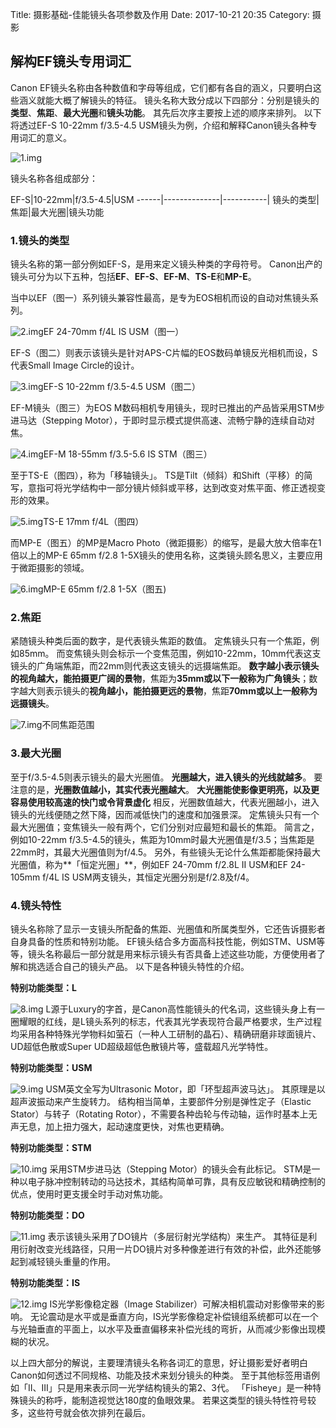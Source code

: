 Title: 摄影基础-佳能镜头各项参数及作用
Date: 2017-10-21 20:35
Category: 摄影

## 解构EF镜头专用词汇 ##

Canon EF镜头名称由各种数值和字母等组成，它们都有各自的涵义，只要明白这些涵义就能大概了解镜头的特征。
镜头名称大致分成以下四部分：分别是镜头的**类型**、**焦距**、**最大光圈**和**镜头功能**。
其先后次序主要按上述的顺序来排列。
以下将透过EF-S 10-22mm f/3.5-4.5 USM镜头为例，介绍和解释Canon镜头各种专用词汇的意义。

![1.img](http://www.canon.com.hk/public/article/Skill_Sharing_Photography/10298/images/1.jpg)

镜头名称各组成部分：

EF-S|10-22mm|f/3.5-4.5|USM
------|--------------|-----------|
镜头的类型|焦距|最大光圈|镜头功能

### 1.镜头的类型 ###

镜头名称的第一部分例如EF-S，是用来定义镜头种类的字母符号。
Canon出产的镜头可分为以下五种，包括**EF**、**EF-S**、**EF-M**、**TS-E**和**MP-E**。

当中以EF（图一）系列镜头兼容性最高，是专为EOS相机而设的自动对焦镜头系列。

![2.img](http://upload-images.jianshu.io/upload_images/4033700-70b7aa34a5c1e440.jpg?imageMogr2/auto-orient/strip%7CimageView2/2/w/1240)EF 24-70mm f/4L IS USM（图一）

EF-S（图二）则表示该镜头是针对APS-C片幅的EOS数码单镜反光相机而设，S代表Small Image Circle的设计。

![3.img](http://upload-images.jianshu.io/upload_images/4033700-82e18bbb413ac9bc.jpg?imageMogr2/auto-orient/strip%7CimageView2/2/w/1240)EF-S 10-22mm f/3.5-4.5 USM（图二）

EF-M镜头（图三）为EOS M数码相机专用镜头，现时已推出的产品皆采用STM步进马达（Stepping Motor），于即时显示模式提供高速、流畅宁静的连续自动对焦。

![4.img](http://upload-images.jianshu.io/upload_images/4033700-d13ffc0ec45629e2.jpg?imageMogr2/auto-orient/strip%7CimageView2/2/w/1240)EF-M 18-55mm f/3.5-5.6 IS STM（图三）

至于TS-E（图四），称为「移轴镜头」。
TS是Tilt（倾斜）和Shift（平移）的简写，意指可将光学结构中一部分镜片倾斜或平移，达到改变对焦平面、修正透视变形的效果。

![5.img](http://upload-images.jianshu.io/upload_images/4033700-4298b0e6fa8c6e13.jpg?imageMogr2/auto-orient/strip%7CimageView2/2/w/1240)TS-E 17mm f/4L（图四）

而MP-E（图五）的MP是Macro Photo（微距摄影）的缩写，是最大放大倍率在1倍以上的MP-E 65mm f/2.8 1-5X镜头的使用名称，这类镜头顾名思义，主要应用于微距摄影的领域。

![6.img](http://upload-images.jianshu.io/upload_images/4033700-8a8cc665e02a90f2.jpg?imageMogr2/auto-orient/strip%7CimageView2/2/w/1240)MP-E 65mm f/2.8 1-5X（图五)

### 2.焦距 ###

紧随镜头种类后面的数字，是代表镜头焦距的数值。
定焦镜头只有一个焦距，例如85mm。
而变焦镜头则会标示一个变焦范围，例如10-22mm，10mm代表这支镜头的广角端焦距，而22mm则代表这支镜头的远摄端焦距。
**数字越小表示镜头的视角越大，能拍摄更广阔的景物**，焦距为**35mm或以下一般称为广角镜头**；数字越大则表示镜头的**视角越小，能拍摄更远的景物**，焦距**70mm或以上一般称为远摄镜头**。

![7.img](http://upload-images.jianshu.io/upload_images/4033700-e3d0e276d0f6e3f0.jpg?imageMogr2/auto-orient/strip%7CimageView2/2/w/1240)不同焦距范围

### 3.最大光圈 ###

至于f/3.5-4.5则表示镜头的最大光圈值。
**光圈越大，进入镜头的光线就越多**。
要注意的是，**光圈数值越小，其实代表光圈越大**。
**大光圈能使影像更明亮，以及更容易使用较高速的快门或令背景虚化**
相反，光圈数值越大，代表光圈越小，进入镜头的光线便随之然下降，因而减低快门的速度和加强景深。
定焦镜头只有一个最大光圈值；变焦镜头一般有两个，它们分别对应最短和最长的焦距。
简言之，例如10-22mm f/3.5-4.5的镜头，焦距为10mm时最大光圈值是f/3.5；当焦距是22mm时，其最大光圈值则为f/4.5。
另外，有些镜头无论什么焦距都能保持最大光圈值，称为**「恒定光圈」**，例如EF 24-70mm f/2.8L II USM和EF 24-105mm f/4L IS USM两支镜头，其恒定光圈分别是f/2.8及f/4。

### 4.镜头特性 ###

镜头名称除了显示一支镜头所配备的焦距、光圈值和所属类型外，它还告诉摄影者自身具备的性质和特别功能。
EF镜头结合多方面高科技性能，例如STM、USM等等，镜头名称最后一部分就是用来标示镜头有否具备上述这些功能，方便使用者了解和挑选适合自己的镜头产品。
以下是各种镜头特性的介绍。

**特别功能类型：L**

![8.img](http://upload-images.jianshu.io/upload_images/4033700-117300bfa2909f82.JPG?imageMogr2/auto-orient/strip%7CimageView2/2/w/1240)
L源于Luxury的字首，是Canon高性能镜头的代名词，这些镜头身上有一圈耀眼的红线，是L镜头系列的标志，代表其光学表现符合最严格要求，生产过程均采用各种特殊光学物料如萤石（一种人工研制的晶石）、精确研磨非球面镜片、UD超低色散或Super UD超级超低色散镜片等，盛载超凡光学特性。

**特别功能类型：USM**

![9.img](http://upload-images.jianshu.io/upload_images/4033700-cfd30ba85e60b6c5.png?imageMogr2/auto-orient/strip%7CimageView2/2/w/1240)
USM英文全写为Ultrasonic Motor，即「环型超声波马达」。
其原理是以超声波振动来产生旋转力。
结构相当简单，主要部件分别是弹性定子（Elastic Stator）与转子（Rotating Rotor），不需要各种齿轮与传动轴，运作时基本上无声无息，加上扭力强大，起动速度更快，对焦也更精确。

**特别功能类型：STM**

![10.img](http://upload-images.jianshu.io/upload_images/4033700-79da55792695064b.png?imageMogr2/auto-orient/strip%7CimageView2/2/w/1240)
采用STM步进马达（Stepping Motor）的镜头会有此标记。
STM是一种以电子脉冲控制转动的马达技术，其结构简单可靠，具有反应敏锐和精确控制的优点，使用时更支援全时手动对焦功能。

**特别功能类型：DO**

![11.img](http://upload-images.jianshu.io/upload_images/4033700-e5cd8eb01c9070ac.png?imageMogr2/auto-orient/strip%7CimageView2/2/w/1240)
表示该镜头采用了DO镜片（多层衍射光学结构）来生产。
其特征是利用衍射改变光线路径，只用一片DO镜片对多种像差进行有效的补偿，此外还能够起到减轻镜头重量的作用。

**特别功能类型：IS**

![12.img](http://upload-images.jianshu.io/upload_images/4033700-2de7770e39ec9121.png?imageMogr2/auto-orient/strip%7CimageView2/2/w/1240)
IS光学影像稳定器（Image Stabilizer）可解决相机震动对影像带来的影响。
无论震动是水平或是垂直方向，IS光学影像稳定补偿镜组系统都可以在一个与光轴垂直的平面上，以水平及垂直偏移来补偿光线的弯折，从而减少影像出现模糊的状况。

以上四大部分的解说，主要理清镜头名称各词汇的意思，好让摄影爱好者明白Canon如何透过不同规格、功能及技术来划分镜头的种类。
至于其他标签用语例如「II、III」只是用来表示同一光学结构镜头的第2、3代。
「Fisheye」是一种特殊镜头的称呼，能制造视觉达180度的鱼眼效果。
若果这类型的镜头特性符号较多，这些符号就会依次排列在最后。